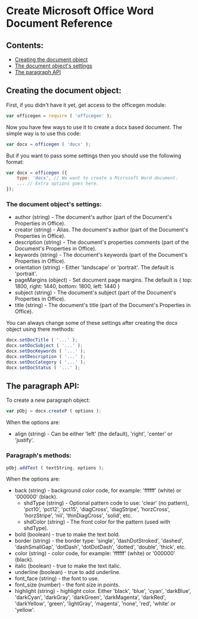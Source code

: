 # Create Microsoft Office Word Document Reference

## Contents: ##

- [Creating the document object](#basic)
- [The document object's settings](#settings)
- [The paragraph API](#prgapi)

<a name="basic"></a>
## Creating the document object: ##

First, if you didn't have it yet, get access to the officegen module:

```js
var officegen = require ( 'officegen' );
```

Now you have few ways to use it to create a docx based document. The simple way is to use this code:

```js
var docx = officegen ( 'docx' );
```

But if you want to pass some settings then you should use the following format:

```js
var docx = officegen ({
	type: 'docx', // We want to create a Microsoft Word document.
	... // Extra options goes here.
});
```

<a name="settings"></a>
### The document object's settings: ###

- author (string) - The document's author (part of the Document's Properties in Office).
- creator (string) - Alias. The document's author (part of the Document's Properties in Office).
- description (string) - The document's properties comments (part of the Document's Properties in Office).
- keywords (string) - The document's keywords (part of the Document's Properties in Office).
- orientation (string) - Either 'landscape' or 'portrait'. The default is 'portrait'.
- pageMargins (object) - Set document page margins. The default is { top: 1800, right: 1440, bottom: 1800, left: 1440 }
- subject (string) - The document's subject (part of the Document's Properties in Office).
- title (string) - The document's title (part of the Document's Properties in Office).

You can always change some of these settings after creating the docx object using there methods:

```js
docx.setDocTitle ( '...' );
docx.setDocSubject ( '...' );
docx.setDocKeywords ( '...' );
docx.setDescription ( '...' );
docx.setDocCategory ( '...' );
docx.setDocStatus ( '...' );
```

<a name="prgapi"></a>
## The paragraph API: ##

To create a new paragraph object:

```js
var pObj = docx.createP ( options );
```

When the options are:

- align (string) - Can be either 'left' (the default), 'right', 'center' or 'justify'.

### Paragraph's methods: ###

```js
pObj.addText ( textString, options );
```

When the options are:

- back (string) - background color code, for example: 'ffffff' (white) or '000000' (black).
	- shdType (string) - Optional pattern code to use: 'clear' (no pattern), 'pct10', 'pct12', 'pct15', 'diagCross', 'diagStripe', 'horzCross', 'horzStripe', 'nil', 'thinDiagCross', 'solid', etc.
	- shdColor (string) - The front color for the pattern (used with shdType).
- bold (boolean) - true to make the text bold.
- border (string) - the border type: 'single', 'dashDotStroked', 'dashed', 'dashSmallGap', 'dotDash', 'dotDotDash', 'dotted', 'double', 'thick', etc.
- color (string) - color code, for example: 'ffffff' (white) or '000000' (black).
- italic (boolean) - true to make the text italic.
- underline (boolean) - true to add underline.
- font_face (string) - the font to use.
- font_size (number) - the font size in points.
- highlight (string) - highlight color. Either 'black', 'blue', 'cyan', 'darkBlue', 'darkCyan', 'darkGray', 'darkGreen', 'darkMagenta', 'darkRed', 'darkYellow', 'green', 'lightGray', 'magenta', 'none', 'red', 'white' or 'yellow'.
